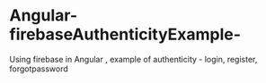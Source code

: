 # Angular-firebaseAuthenticityExample-
Using firebase in Angular , example of authenticity - login, register, forgotpassword
